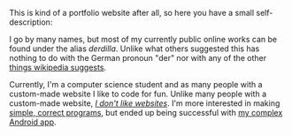 This is kind of a portfolio website after all, so here you have a small self-description:

I go by many names, but most of my currently public online works can be found 
under the alias *derdilla*. Unlike what others suggested this has nothing to do with
the German pronoun "der" nor with any of the other [things wikipedia suggests](https://en.wikipedia.org/wiki/Dilla).

Currently, I'm a computer science student and as many people with a custom-made 
website I like to code for fun. Unlike many people with a custom-made 
website, *[I don't like websites](https://suckless.org/sucks/web/)*.
I'm more interested in making [simple, correct programs](https://github.com/NobodyForNothing?tab=repositories&q=&type=&language=rust&sort=stargazers),
but ended up being successful with [my complex Android app](https://github.com/NobodyForNothing/blood-pressure-monitor-fl).